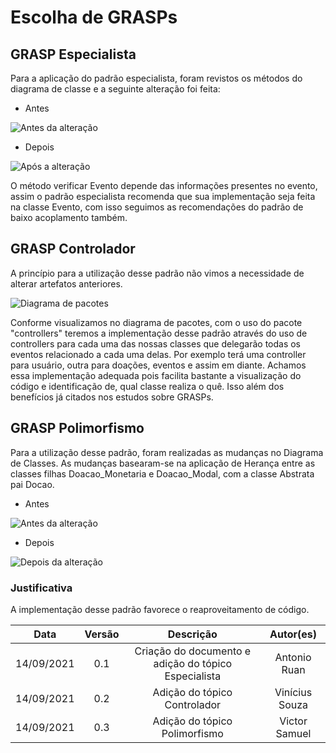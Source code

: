 # Escolha de GRASPs

## GRASP Especialista

Para a aplicação do padrão especialista, foram revistos os métodos do diagrama de classe e a seguinte alteração foi feita:

- Antes

<img src="../../../images/classDiagramBeforeExpert.png" alt="Antes da alteração">

- Depois

<img src="../../../images/classDiagramAfterExpert.png" alt="Após a alteração">

O método verificar Evento depende das informações presentes no evento, assim o padrão especialista recomenda que sua implementação seja feita na classe Evento, com isso seguimos as recomendações do padrão de baixo acoplamento também.

## GRASP Controlador

A princípio para a utilização desse padrão não vimos a necessidade de alterar artefatos anteriores.

<img src="../../../images/ControllerGrasp.JPG" alt="Diagrama de pacotes">

Conforme visualizamos no diagrama de pacotes, com o uso do pacote "controllers" teremos a implementação desse padrão através do uso de controllers para cada uma das nossas classes que delegarão todas os eventos relacionado a cada uma delas. Por exemplo terá uma controller para usuário, outra para doações, eventos e assim em diante. Achamos essa implementação adequada pois facilita bastante a visualização do código e identificação de, qual classe realiza o quê. Isso além dos benefícios já citados nos estudos sobre GRASPs.

## GRASP Polimorfismo 
Para a utilização desse padrão, foram realizadas as mudanças no Diagrama de Classes. As mudanças basearam-se na aplicação de Herança entre as classes filhas Doacao_Monetaria e Doacao_Modal, com a classe Abstrata pai Docao. 

- Antes

<img src="../../../images/diagrama_classe_antes.png" alt="Antes da alteração">

- Depois

<img src="../../../images/diagrama_classe_depois.png" alt="Depois da alteração">

### Justificativa
A implementação desse padrão favorece o reaproveitamento de código. 

|Data|Versão|Descrição|Autor(es)|
|:--------:|:---:|:-------------------: |:-----------------------:|
|14/09/2021| 0.1 | Criação do documento e adição do tópico Especialista | Antonio Ruan |
|14/09/2021 | 0.2 | Adição do tópico Controlador | Vinícius Souza |
|14/09/2021 | 0.3 | Adição do tópico Polimorfismo | Victor Samuel |
